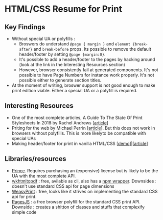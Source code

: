 # HTML/CSS Resume for Print

## Key Findings

+ Without special UA or polyfills :
  + Broswers do understand `@page { margin }` and `element {break-after}` and `break-before` props. Its possible to remove the default header/footer by setting `@page {margin:0}`.
  + It's possible to add a header/footer to the pages by hacking around (look at the link in the Interesting Resources section)
  + However, browser consistently fail at generated components. It's not possible to have Page Numbers for instance work properly. It's not possible either to generate section titles.
+ At the moment of writing, broswer support is not good enough to make print edition viable. Either a special UA or a polyfill is required.

## Interesting Resources

+ One of the most complete articles, A Guide To The State Of Print Stylesheets In 2018 by Rachel Andrews [[article](https://www.smashingmagazine.com/2018/05/print-stylesheets-in-2018/)]
+ Priting for the web by Michael Perrin [[article](http://blog.michaelperrin.fr/2019/11/04/printing-the-web-part-2-html-and-css-for-printing-books/)]. But this does not work in browsers without polyfills. This is more likelyto be compatible with special UAs
+ Making header/footer for print in vanilla HTML/CSS [[demo](https://plnkr.co/edit/lWk6Yd?preview)]|[[article](https://medium.com/@Idan_Co/the-ultimate-print-html-template-with-header-footer-568f415f6d2a)]

## Libraries/resources

+ [Prince](https://www.princexml.com/). Requires purchasing an (expensive) license but is likely to be the UA with the most complete API.
+ [wkhtmltopdf](https://wkhtmltopdf.org/) : free, avilable as cli, also has a [npm wrapper](https://wkhtmltopdf.org/docs.html). Downsides : doesn't use standard CSS api for page dimensions
+ [WeasyPrint](https://weasyprint.org/) : free, looks like it strives on implementing the standard CSS api for print. 
+ [PagesJS](https://www.pagedjs.org) : a free browser polyfill for the standard CSS print API. Downside : creates a shitton of classes and stuffs that complexify simple code
